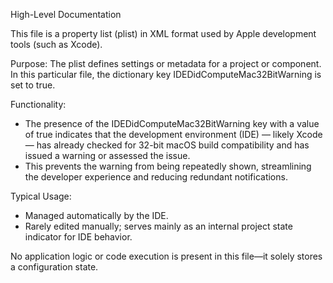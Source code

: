 High-Level Documentation

This file is a property list (plist) in XML format used by Apple development tools (such as Xcode).

Purpose:
The plist defines settings or metadata for a project or component. In this particular file, the dictionary key IDEDidComputeMac32BitWarning is set to true.

Functionality:
- The presence of the IDEDidComputeMac32BitWarning key with a value of true indicates that the development environment (IDE) — likely Xcode — has already checked for 32-bit macOS build compatibility and has issued a warning or assessed the issue.
- This prevents the warning from being repeatedly shown, streamlining the developer experience and reducing redundant notifications.

Typical Usage:
- Managed automatically by the IDE.
- Rarely edited manually; serves mainly as an internal project state indicator for IDE behavior.

No application logic or code execution is present in this file—it solely stores a configuration state.